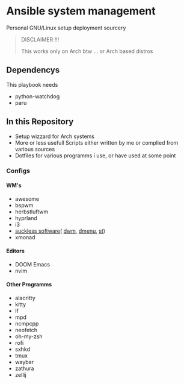 # Ansible system management
Personal GNU/Linux setup deployment sourcery

> DISCLAIMER !!!
> 
> This works only on Arch btw ... or Arch based distros

## Dependencys
This playbook needs 
* python-watchdog
* paru

## In this Repository
* Setup wizzard for Arch systems
* More or less usefull Scripts either written by me or complied from various sources
* Dotfiles for various programms i use, or have used at some point
 
### Configs
#### WM's
- awesome
- bspwm
- herbstluftwm
- hyprland
- i3
- [suckless software](https://github.com/j0giwa/suckless-desktop)( [dwm](https://github.com/j0giwa/dwm), [dmenu](https://github.com/j0giwa/dmenu), [st](https://github.com/j0giwa/st))
- xmonad

#### Editors
- DOOM Emacs
- nvim

#### Other Programms
- alacritty
- kitty
- lf
- mpd
- ncmpcpp
- neofetch
- oh-my-zsh
- rofi
- sxhkd
- tmux
- waybar
- zathura
- zellij
